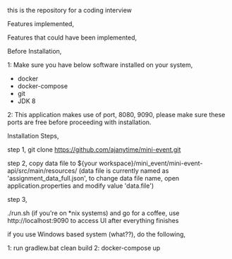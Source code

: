 this is the repository for a coding interview

Features implemented,

Features that could have been implemented,



Before Installation,

1: Make sure you have below software installed on your system,
 - docker
 - docker-compose 
 - git
 - JDK 8
 
2: This application makes use of port, 8080, 9090, please make sure these ports are free before proceeding with installation.


Installation Steps,

step 1,
git clone https://github.com/ajanytime/mini-event.git

step 2,
copy data file to  ${your workspace}/mini_event/mini-event-api/src/main/resources/
(data file is currently named as 'assignment_data_full.json', to change data file name, open application.properties and modify value 'data.file')

step 3,

./run.sh (if you're on *nix systems) and go for a coffee, use http://localhost:9090 to access UI after everything finishes

if you use Windows based system (what??), do the following,

1: run gradlew.bat clean build 
2: docker-compose up

